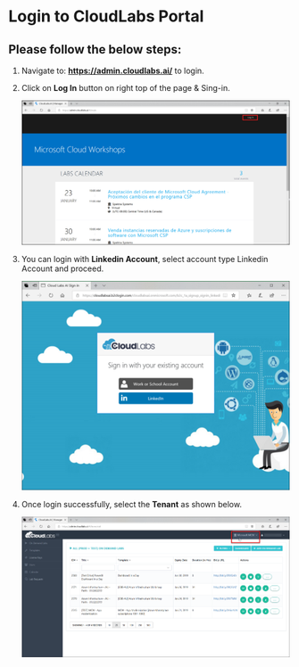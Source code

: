 # Login to CloudLabs Portal

## Please follow the below steps:

1. Navigate to: **https://admin.cloudlabs.ai/** to login.

2. Click on **Log In** button on right top of the page & Sing-in.

   ![](images/imagelogin01.png)

3. You can login with **Linkedin Account**, select account type Linkedin Account and proceed.

   ![](images/imagelogin2.png)

4. Once login successfully, select the **Tenant** as shown below.

   ![](images/imagelogin3.png)


